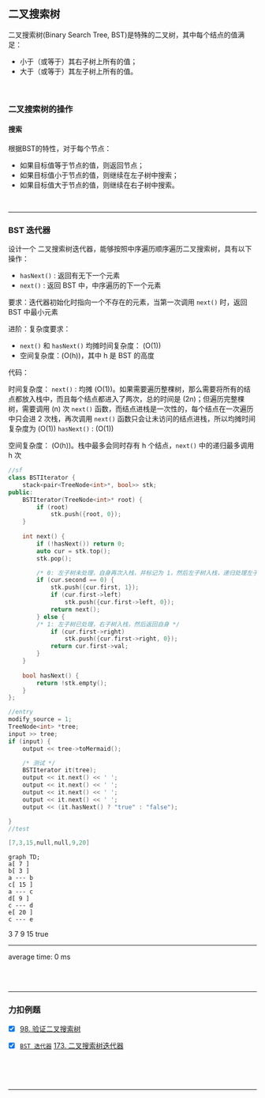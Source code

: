 <!-- @import "_pre.css" -->

## 二叉搜索树

二叉搜索树(Binary Search Tree, BST)是特殊的二叉树，其中每个结点的值满足：
- 小于（或等于）其右子树上所有的值；
- 大于（或等于）其左子树上所有的值。

<br>

### 二叉搜索树的操作

#### 搜索

根据BST的特性，对于每个节点：

- 如果目标值等于节点的值，则返回节点；
- 如果目标值小于节点的值，则继续在左子树中搜索；
- 如果目标值大于节点的值，则继续在右子树中搜索。




<br><hr class=short>

### BST 迭代器

设计一个 二叉搜索树迭代器，能够按照中序遍历顺序遍历二叉搜索树，具有以下操作：

- `hasNext()` : 返回有无下一个元素
- `next()` : 返回 BST 中，中序遍历的下一个元素

要求：迭代器初始化时指向一个不存在的元素，当第一次调用 `next()` 时，返回 BST 中最小元素

进阶：复杂度要求：
-  `next()` 和 `hasNext()` 均摊时间复杂度： \(O(1)\)
-  空间复杂度：\(O(h)\)，其中 h 是 BST 的高度

代码：

时间复杂度：
`next()` : 均摊 \(O(1)\)。如果需要遍历整棵树，那么需要将所有的结点都放入栈中，而且每个结点都进入了两次，总的时间是 \(2n\)；但遍历完整棵树，需要调用 \(n\) 次 `next()` 函数，而结点进栈是一次性的，每个结点在一次遍历中只会进 2 次栈，再次调用 `next()` 函数只会让未访问的结点进栈，所以均摊时间复杂度为 \(O(1)\)
`hasNext()` : \(O(1)\)

空间复杂度： \(O(h)\)。栈中最多会同时存有 h 个结点，`next()` 中的递归最多调用 h 次

```cpp {cmd=run}
//sf
class BSTIterator {
    stack<pair<TreeNode<int>*, bool>> stk;
public:
    BSTIterator(TreeNode<int>* root) {
        if (root)
            stk.push({root, 0});
    }
    
    int next() {
        if (!hasNext()) return 0;
        auto cur = stk.top();
        stk.pop();

        /* 0: 左子树未处理，自身再次入栈，并标记为 1，然后左子树入栈，递归处理左子树 */
        if (cur.second == 0) {
            stk.push({cur.first, 1});
            if (cur.first->left)
                stk.push({cur.first->left, 0});
            return next();
        } else {
        /* 1: 左子树已处理，右子树入栈，然后返回自身 */
            if (cur.first->right)
                stk.push({cur.first->right, 0});
            return cur.first->val;
        }
    }
    
    bool hasNext() {
        return !stk.empty();
    }
};
```
```cpp {cmd=run continue hide}
//entry
modify_source = 1;
TreeNode<int> *tree;
input >> tree;
if (input) {
    output << tree->toMermaid();
```
```cpp {cmd=run continue}
    /* 测试 */
    BSTIterator it(tree);
    output << it.next() << ' ';
    output << it.next() << ' ';
    output << it.next() << ' ';
    output << it.next() << ' ';
    output << (it.hasNext() ? "true" : "false");
```
```cpp {cmd=run continue hide}
}
//test
```
```cpp {cmd=run continue modify_source}
[7,3,15,null,null,9,20]
```

<!-- code_chunk_output -->

<div class=code-output> 

```mermaid 
graph TD; 
a[ 7 ] 
b[ 3 ] 
a --- b
c[ 15 ] 
a --- c
d[ 9 ] 
c --- d
e[ 20 ] 
c --- e
``` 
3 7 9 15 true

<hr class=code-hr> average time: 0 ms


</div> 



<!-- /code_chunk_output -->


<br><br><hr class=short>

### 力扣例题

- [x] [98. 验证二叉搜索树](https://leetcode-cn.com/problems/validate-binary-search-tree/)

- [x] [`BST 迭代器`](#bst-迭代器) [173. 二叉搜索树迭代器](https://leetcode-cn.com/problems/binary-search-tree-iterator/)

<br>
<br>
<br>

---
